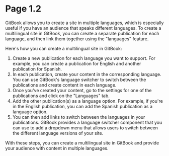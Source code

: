 # Page 1.2

GitBook allows you to create a site in multiple languages, which is especially useful if you have an audience that speaks different languages. To create a multilingual site in GitBook, you can create a separate publication for each language, and then link them together using the "languages" feature.

Here's how you can create a multilingual site in GitBook:

1. Create a new publication for each language you want to support. For example, you can create a publication for English and another publication for Spanish.
2. In each publication, create your content in the corresponding language. You can use GitBook's language switcher to switch between the publications and create content in each language.
3. Once you've created your content, go to the settings for one of the publications and click on the "Languages" tab.
4. Add the other publication(s) as a language option. For example, if you're in the English publication, you can add the Spanish publication as a language option.
5. You can then add links to switch between the languages in your publications. GitBook provides a language switcher component that you can use to add a dropdown menu that allows users to switch between the different language versions of your site.

With these steps, you can create a multilingual site in GitBook and provide your audience with content in multiple languages.
